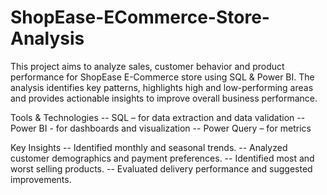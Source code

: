 # ShopEase-ECommerce-Store-Analysis
This project aims to analyze sales, customer behavior and product performance for ShopEase E-Commerce store using SQL &amp; Power BI. The analysis identifies key patterns, highlights high and low-performing areas and provides actionable insights to improve overall business performance.

Tools & Technologies
-- SQL – for data extraction and data validation
-- Power BI - for dashboards and visualization 
-- Power Query – for metrics

Key Insights
-- Identified monthly and seasonal trends.
-- Analyzed customer demographics and payment preferences.
-- Identified most and worst selling products.
-- Evaluated delivery performance and suggested improvements.

